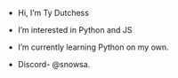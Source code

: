 - Hi, I’m Ty Dutchess
- I’m interested in Python and JS
- I’m currently learning Python on my own.

- Discord- @snowsa.
